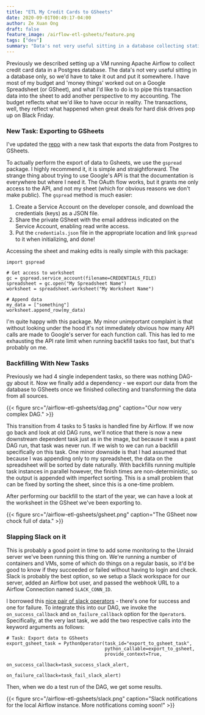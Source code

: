 ```yaml
---
title: "ETL My Credit Cards to GSheets"
date: 2020-09-01T00:49:17-04:00
author: Ze Xuan Ong
draft: false
feature_image: /airflow-etl-gsheets/feature.png
tags: ["dev"]
summary: "Data's not very useful sitting in a database collecting static and dust. We're gonna take that the credit card transaction data from last week and gift it to Google (sheets). For desserts we also slap Slack notifications onto the Airflow instance."
---
```


Previously we described setting up a VM running Apache Airflow to collect credit card data in a Postgres database. The data's not very useful sitting in a database only, so we'd have to take it out and put it somewhere. I have most of my budget and 'money things' worked out on a Google Spreadsheet (or GSheet), and what I'd like to do is to pipe this transaction data into the sheet to add another perspective to my accounting. The budget reflects what we'd like to have occur in reality. The transactions, well, they reflect what happened when great deals for hard disk drives pop up on Black Friday.

### New Task: Exporting to GSheets

I've updated the [repo](https://github.com/ongzexuan/airflow-transaction-dags) with a new task that exports the data from Postgres to GSheets.

To actually perform the export of data to Gsheets, we use the `gspread` package. I highly recommend it, it is simple and straightforward. The strange thing about trying to use Google's API is that the documentation is everywhere but where I need it. The OAuth flow works, but it grants me only access to the API, and not my sheet (which for obvious reasons we don't make public). The `gspread` method is much easier:

1. Create a Service Account on the developer console, and download the credentials (keys) as a JSON file.
2. Share the private GSheet with the email address indicated on the Service Account, enabling read write access.
3. Put the `credentials.json` file in the appropriate location and link `gspread` to it when initializing, and done!

Accessing the sheet and making edits is really simple with this package:

```
import gspread

# Get access to worksheet
gc = gspread.service_account(filename=CREDENTIALS_FILE)
spreadsheet = gc.open("My Spreadsheet Name")
worksheet = spreadsheet.worksheet("My Worksheet Name")

# Append data
my_data = ["something"]
worksheet.append_row(my_data)

```

I'm quite happy with this package. My minor unimportant complaint is that without looking under the hood it's not immediately obvious how many API calls are made to Google's server for each function call. This has led to me exhausting the API rate limit when running backfill tasks too fast, but that's probably on me.


### Backfilling With New Tasks

Previously we had 4 single independent tasks, so there was nothing DAG-gy about it. Now we finally add a dependency - we export our data from the database to GSheets once we finished collecting and transforming the data from all sources.

{{< figure src="/airflow-etl-gsheets/dag.png" caption="Our now very complex DAG." >}}

This transition from 4 tasks to 5 tasks is handled fine by Airflow. If we now go back and look at old DAG runs, we'll notice that there is now a new downstream dependent task just as in the image, but because it was a past DAG run, that task was never run. If we wish to we can run a backfill specifically on this task. One minor downside is that I had assumed that because I was appending only to my spreadsheet, the data on the spreadsheet will be sorted by date naturally. With backfills running multiple task instances in parallel however, the finish times are non-deterministic, so the output is appended with imperfect sorting. This is a small problem that can be fixed by sorting the sheet, since this is a one-time problem.

After performing our backfill to the start of the year, we can have a look at the worksheet in the GSheet we've been exporting to.

{{< figure src="/airflow-etl-gsheets/gsheet.png" caption="The GSheet now chock full of data." >}}

### Slapping Slack on it

This is probably a good point in time to add some monitoring to the Unraid server we've been running this thing on. We're running a number of containers and VMs, some of which do things on a regular basis, so it'd be good to know if they succeeded or failed without having to login and check. Slack is probably the best option, so we setup a Slack workspace for our server, added an Airflow bot user, and passed the webhook URL to a Airflow Connection named `SLACK_CONN_ID`.

I borrowed this [nice pair of slack operators](https://github.com/ongzexuan/airflow-transaction-dags/blob/master/slack_operator.py) - there's one for success and one for failure. To integrate this into our DAG, we invoke the `on_success_callback` and `on_failure_callback` option for the `Operator`s. Specifically, at the very last task, we add the two respective calls into the keyword arguments as follows:

```
# Task: Export data to GSheets
export_gsheet_task = PythonOperator(task_id="export_to_gsheet_task",
                                    python_callable=export_to_gsheet,
                                    provide_context=True,
                                    on_success_callback=task_success_slack_alert,
                                    on_failure_callback=task_fail_slack_alert)
```

Then, when we do a test run of the DAG, we get some results.

{{< figure src="/airflow-etl-gsheets/slack.png" caption="Slack notifications for the local Airflow instance. More notifications coming soon!" >}}





